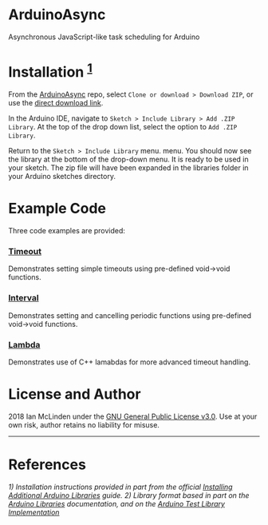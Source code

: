 # ArduinoAsync
Asynchronous JavaScript-like task scheduling for Arduino

# Installation <sup>[1](#references)</sup>
From the [ArduinoAsync](https://github.com/ianmclinden/ArduinoAsync) repo, select `Clone or download > Download ZIP`, or use the [direct download link](https://github.com/ianmclinden/ArduinoAsync/archive/master.zip).

In the Arduino IDE, navigate to `Sketch > Include Library > Add .ZIP Library`. At the top of the drop down list, select the option to `Add .ZIP Library`.  

Return to the `Sketch > Include Library` menu. menu. You should now see the library at the bottom of the drop-down menu. It is ready to be used in your sketch. The zip file will have been expanded in the libraries folder in your Arduino sketches directory.


# Example Code
Three code examples are provided: 

### [Timeout](https://github.com/ianmclinden/ArduinoAsync/blob/master/examples/Timeout/Timeout.ino)
Demonstrates setting simple timeouts using pre-defined void->void functions.

### [Interval](https://github.com/ianmclinden/ArduinoAsync/blob/master/examples/Interval/Interval.ino)
Demonstrates setting and cancelling periodic functions using pre-defined void->void functions.


### [Lambda](https://github.com/ianmclinden/ArduinoAsync/blob/master/examples/Lambda/Lambda.ino)
Demonstrates use of C++ lamabdas for more advanced timeout handling.


# License and Author
2018 Ian McLinden under the [GNU General Public License v3.0](/LICENSE).
Use at your own risk, author retains no liability for misuse.

---
# References
*1) Installation instructions provided in part from the official [Installing Additional Arduino Libraries](https://www.arduino.cc/en/Guide/Libraries) guide.*
*2) Library format based in part on the [Arduino Libraries](https://www.arduino.cc/en/hacking/libraries) documentation, and on the [Arduino Test Library Implementation](https://www.arduino.cc/en/uploads/Hacking/Test.zip)*
